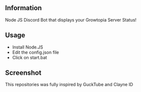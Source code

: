 ## Information
Node JS Discord Bot that displays your Growtopia Server Status!

## Usage
- Install Node.JS
- Edit the config.json file
- Click on start.bat

## Screenshot

This repositories was fully inspired by GuckTube and Clayne ID
